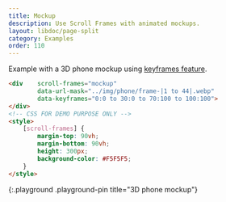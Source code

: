 ```yaml
---
title: Mockup
description: Use Scroll Frames with animated mockups.
layout: libdoc/page-split
category: Examples
order: 110
---
```


Example with a 3D phone mockup using [keyframes feature](usage.html#keyframes).

```html
<div    scroll-frames="mockup"
        data-url-mask="../img/phone/frame-|1 to 44|.webp"
        data-keyframes="0:0 to 30:0 to 70:100 to 100:100">
</div>
<!-- CSS FOR DEMO PURPOSE ONLY -->
<style>
    [scroll-frames] { 
        margin-top: 90vh;
        margin-bottom: 90vh;
        height: 300px;
        background-color: #F5F5F5;
    }
</style>
```
{:.playground .playground-pin title="3D phone mockup"}
